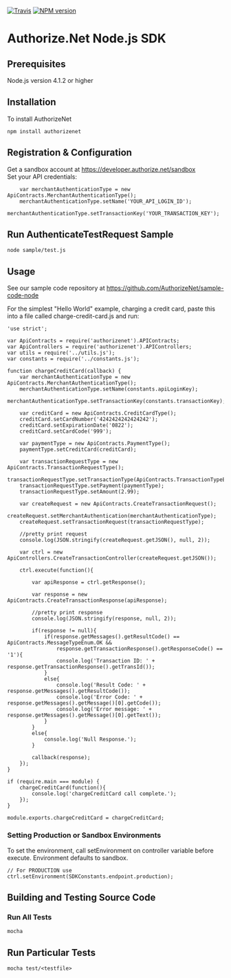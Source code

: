 [![Travis](https://img.shields.io/travis/AuthorizeNet/sdk-node/master.svg)](https://travis-ci.org/AuthorizeNet/sdk-node)
[![NPM version](https://badge.fury.io/js/authorizenet.png)](http://badge.fury.io/js/authorizenet)

# Authorize.Net Node.js SDK 


## Prerequisites  

Node.js version 4.1.2 or higher


## Installation
To install AuthorizeNet 

`npm install authorizenet`


## Registration & Configuration

Get a sandbox account at https://developer.authorize.net/sandbox  
Set your API credentials:  

````node
	var merchantAuthenticationType = new ApiContracts.MerchantAuthenticationType();
	merchantAuthenticationType.setName('YOUR_API_LOGIN_ID');
	merchantAuthenticationType.setTransactionKey('YOUR_TRANSACTION_KEY');
````

## Run AuthenticateTestRequest Sample  

`node sample/test.js`  



## Usage
See our sample code repository at https://github.com/AuthorizeNet/sample-code-node 

For the simplest "Hello World" example, charging a credit card, paste this into a file called charge-credit-card.js and run:

````node
'use strict';

var ApiContracts = require('authorizenet').APIContracts;
var ApiControllers = require('authorizenet').APIControllers;
var utils = require('../utils.js');
var constants = require('../constants.js');

function chargeCreditCard(callback) {
	var merchantAuthenticationType = new ApiContracts.MerchantAuthenticationType();
	merchantAuthenticationType.setName(constants.apiLoginKey);
	merchantAuthenticationType.setTransactionKey(constants.transactionKey);

	var creditCard = new ApiContracts.CreditCardType();
	creditCard.setCardNumber('4242424242424242');
	creditCard.setExpirationDate('0822');
	creditCard.setCardCode('999');

	var paymentType = new ApiContracts.PaymentType();
	paymentType.setCreditCard(creditCard);

	var transactionRequestType = new ApiContracts.TransactionRequestType();
	transactionRequestType.setTransactionType(ApiContracts.TransactionTypeEnum.AUTHCAPTURETRANSACTION);
	transactionRequestType.setPayment(paymentType);
	transactionRequestType.setAmount(2.99);

	var createRequest = new ApiContracts.CreateTransactionRequest();
	createRequest.setMerchantAuthentication(merchantAuthenticationType);
	createRequest.setTransactionRequest(transactionRequestType);

	//pretty print request
	console.log(JSON.stringify(createRequest.getJSON(), null, 2));
		
	var ctrl = new ApiControllers.CreateTransactionController(createRequest.getJSON());

	ctrl.execute(function(){

		var apiResponse = ctrl.getResponse();

		var response = new ApiContracts.CreateTransactionResponse(apiResponse);

		//pretty print response
		console.log(JSON.stringify(response, null, 2));

		if(response != null){
			if(response.getMessages().getResultCode() == ApiContracts.MessageTypeEnum.OK && 
				response.getTransactionResponse().getResponseCode() == '1'){
				console.log('Transaction ID: ' + response.getTransactionResponse().getTransId());
			}
			else{
				console.log('Result Code: ' + response.getMessages().getResultCode());
				console.log('Error Code: ' + response.getMessages().getMessage()[0].getCode());
				console.log('Error message: ' + response.getMessages().getMessage()[0].getText());
			}
		}
		else{
			console.log('Null Response.');
		}

		callback(response);
	});
}

if (require.main === module) {
	chargeCreditCard(function(){
		console.log('chargeCreditCard call complete.');
	});
}

module.exports.chargeCreditCard = chargeCreditCard;
````

### Setting Production or Sandbox Environments  
To set the environment, call setEnvironment on controller variable before execute. Environment defaults to sandbox.
````node
// For PRODUCTION use
ctrl.setEnvironment(SDKConstants.endpoint.production);
````

## Building and Testing Source Code

### Run All Tests  

`mocha`

## Run Particular Tests  

`mocha test/<testfile>`

